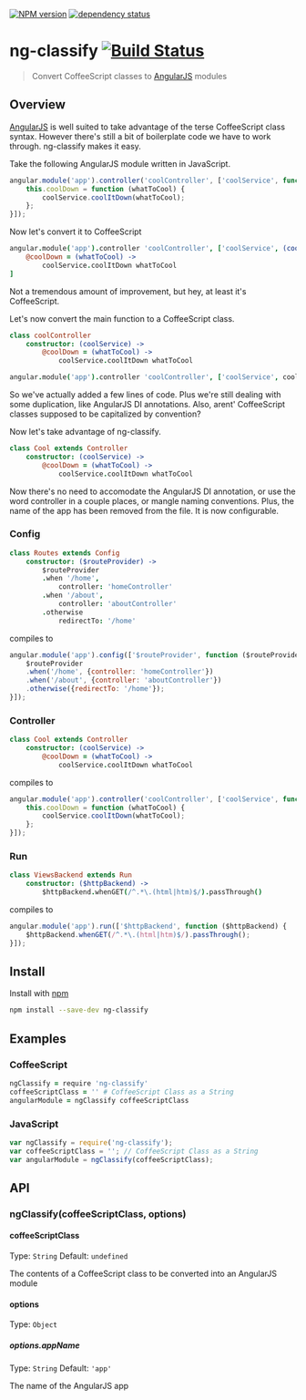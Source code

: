 [![NPM version](https://badge.fury.io/js/ng-classify.png)](http://badge.fury.io/js/ng-classify)
[![dependency status](https://david-dm.org/CaryLandholt/ng-classify.png)](https://david-dm.org/CaryLandholt/ng-classify)

# ng-classify [![Build Status](https://secure.travis-ci.org/CaryLandholt/ng-classify.png)](http://travis-ci.org/CaryLandholt/ng-classify)

> Convert CoffeeScript classes to [AngularJS](http://angularjs.org/) modules

## Overview

[AngularJS](http://angularjs.org/) is well suited to take advantage of the terse CoffeeScript class syntax.
However there's still a bit of boilerplate code we have to work through.
ng-classify makes it easy.

Take the following AngularJS module written in JavaScript.

```JavaScript
angular.module('app').controller('coolController', ['coolService', function (coolService) {
	this.coolDown = function (whatToCool) {
		coolService.coolItDown(whatToCool);
	};
}]);
```

Now let's convert it to CoffeeScript

```CoffeeScript
angular.module('app').controller 'coolController', ['coolService', (coolService) ->
	@coolDown = (whatToCool) ->
		coolService.coolItDown whatToCool
]
```

Not a tremendous amount of improvement, but hey, at least it's CoffeeScript.

Let's now convert the main function to a CoffeeScript class.

```CoffeeScript
class coolController
	constructor: (coolService) ->
		@coolDown = (whatToCool) ->
			coolService.coolItDown whatToCool

angular.module('app').controller 'coolController', ['coolService', coolController]
```

So we've actually added a few lines of code.  Plus we're still dealing with some duplication, like AngularJS DI annotations.
Also, arent' CoffeeScript classes supposed to be capitalized by convention?

Now let's take advantage of ng-classify.

```CoffeeScript
class Cool extends Controller
	constructor: (coolService) ->
		@coolDown = (whatToCool) ->
			coolService.coolItDown whatToCool
```

Now there's no need to accomodate the AngularJS DI annotation, or use the word controller in a couple places, or mangle naming conventions.
Plus, the name of the app has been removed from the file.  It is now configurable.

### Config

```CoffeeScript
class Routes extends Config
	constructor: ($routeProvider) ->
		$routeProvider
		.when '/home',
			controller: 'homeController'
		.when '/about',
			controller: 'aboutController'
		.otherwise
			redirectTo: '/home'
```

compiles to

```JavaScript
angular.module('app').config(['$routeProvider', function ($routeProvider) {
	$routeProvider
	.when('/home', {controller: 'homeController'})
	.when('/about', {controller: 'aboutController'})
	.otherwise({redirectTo: '/home'});
}]);
```

### Controller
```CoffeeScript
class Cool extends Controller
	constructor: (coolService) ->
		@coolDown = (whatToCool) ->
			coolService.coolItDown whatToCool
```

compiles to

```JavaScript
angular.module('app').controller('coolController', ['coolService', function (coolService) {
	this.coolDown = function (whatToCool) {
		coolService.coolItDown(whatToCool);
	};
}]);
```

### Run

```CoffeeScript
class ViewsBackend extends Run
	constructor: ($httpBackend) ->
		$httpBackend.whenGET(/^.*\.(html|htm)$/).passThrough()
```

compiles to

```JavaScript
angular.module('app').run(['$httpBackend', function ($httpBackend) {
	$httpBackend.whenGET(/^.*\.(html|htm)$/).passThrough();
}]);
```

## Install

Install with [npm](https://npmjs.org/package/ng-classify)

```Bash
npm install --save-dev ng-classify
```

## Examples

### CoffeeScript

```CoffeeScript
ngClassify = require 'ng-classify'
coffeeScriptClass = '' # CoffeeScript Class as a String
angularModule = ngClassify coffeeScriptClass
```

### JavaScript

```JavaScript
var ngClassify = require('ng-classify');
var coffeeScriptClass = ''; // CoffeeScript Class as a String
var angularModule = ngClassify(coffeeScriptClass);
```

## API

### ngClassify(coffeeScriptClass, options)

#### coffeeScriptClass

Type: `String`
Default: `undefined`

The contents of a CoffeeScript class to be converted into an AngularJS module

#### options

Type: `Object`

##### options.appName

Type: `String`
Default: `'app'`

The name of the AngularJS app
